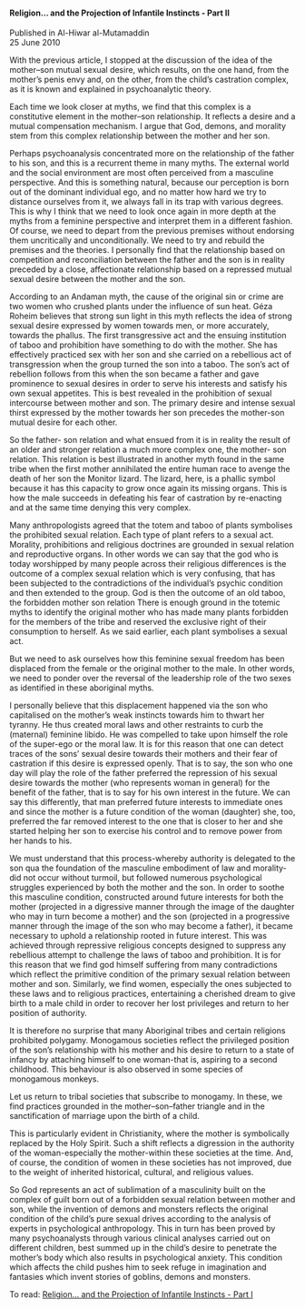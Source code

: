 <h4>Religion… and the Projection of Infantile Instincts - Part II</h4>


Published in Al-Hiwar al-Mutamaddin
<br>
25 June 2010


With the previous article, I stopped at the discussion of the idea of the mother–son mutual sexual desire, which results, on the one hand, from the mother’s penis envy and, on the other, from the child’s castration complex, as it is known and explained in psychoanalytic theory.

Each time we look closer at myths, we find that this complex is a constitutive element in the mother–son relationship. It reflects a desire and a mutual compensation mechanism. I argue that God, demons, and morality stem from this complex relationship between the mother and her son.

Perhaps psychoanalysis concentrated more on the relationship of the father to his son, and this is a recurrent theme in many myths. The external world and the social environment are most often perceived from a masculine perspective. And this is something natural, because our perception is born out of the dominant individual ego, and no matter how hard we try to distance ourselves from it, we always fall in its trap with various degrees. This is why I think that we need to look once again in more depth at the myths from a feminine perspective and interpret them in a different fashion. Of course, we need to depart from the previous premises without endorsing them uncritically and unconditionally. We need to try and rebuild the premises and the theories. I personally find that the relationship based on competition and reconciliation between the father and the son is in reality preceded by a close, affectionate relationship based on a repressed mutual sexual desire between the mother and the son.

According to an Andaman myth, the cause of the original sin or crime are two women who crushed plants under the influence of sun heat. Géza Roheim believes that strong sun light in this myth reflects the idea of strong sexual desire expressed by women towards men, or more accurately, towards the phallus. The first transgressive act and the ensuing institution of taboo and prohibition have something to do with the mother. She has effectively practiced sex with her son and she carried on a rebellious act of transgression when the group turned the son into a taboo. The son’s act of rebellion follows from this when the son became a father and gave prominence to sexual desires in order to serve his interests and satisfy his own sexual appetites. This is best revealed in the prohibition of sexual intercourse between mother and son. The primary desire and intense sexual thirst expressed by the mother towards her son precedes the mother-son mutual desire for each other.

So the father- son relation and what ensued from it is in reality the result of an older and stronger relation a much more complex one, the mother- son relation. This relation is best illustrated in another myth found in the same tribe when the first mother annihilated the entire human race to avenge the death of her son the Monitor lizard. The lizard, here, is a phallic symbol because it has this capacity to grow once again its missing organs. This is how the male succeeds in defeating his fear of castration by re-enacting and at the same time denying this very complex.

Many anthropologists agreed that the totem and taboo of plants symbolises the prohibited sexual relation. Each type of plant refers to a sexual act. Morality, prohibitions and religious doctrines are grounded in sexual relation and reproductive organs. In other words we can say that the god who is today worshipped by many people across their religious differences is the outcome of a complex sexual relation which is very confusing, that has been subjected to the contradictions of the individual’s psychic condition and then extended to the group. God is then the outcome of an old taboo, the forbidden mother son relation There is enough ground in the totemic myths to identify the original mother who has made many plants forbidden for the members of the tribe and reserved the exclusive right of their consumption to herself. As we said earlier, each plant symbolises a sexual act.

But we need to ask ourselves how this feminine sexual freedom has been displaced from the female or the original mother to the male. In other words, we need to ponder over the reversal of the leadership role of the two sexes as identified in these aboriginal myths.

I personally believe that this displacement happened via the son who capitalised on the mother’s weak instincts towards him to thwart her tyranny. He thus created moral laws and other restraints to curb the (maternal) feminine libido. He was compelled to take upon himself the role of the super-ego or the moral law. It is for this reason that one can detect traces of the sons’ sexual desire towards their mothers and their fear of castration if this desire is expressed openly. That is to say, the son who one day will play the role of the father preferred the repression of his sexual desire towards the mother (who represents woman in general) for the benefit of the father, that is to say for his own interest in the future. We can say this differently, that man preferred future interests to immediate ones and since the mother is a future condition of the woman (daughter) she, too, preferred the far removed interest to the one that is closer to her and she started helping her son to exercise his control and to remove power from her hands to his.

We must understand that this process-whereby authority is delegated to the son qua the foundation of the masculine embodiment of law and morality-did not occur without turmoil, but followed numerous psychological struggles experienced by both the mother and the son. In order to soothe this masculine condition, constructed around future interests for both the mother (projected in a digressive manner through the image of the daughter who may in turn become a mother) and the son (projected in a progressive manner through the image of the son who may become a father), it became necessary to uphold a relationship rooted in future interest. This was achieved through repressive religious concepts designed to suppress any rebellious attempt to challenge the laws of taboo and prohibition. It is for this reason that we find god himself suffering from many contradictions which reflect the primitive condition of the primary sexual relation between mother and son. Similarly, we find women, especially the ones subjected to these laws and to religious practices, entertaining a cherished dream to give birth to a male child in order to recover her lost privileges and return to her position of authority.

It is therefore no surprise that many Aboriginal tribes and certain religions prohibited polygamy. Monogamous societies reflect the privileged position of the son’s relationship with his mother and his desire to return to a state of infancy by attaching himself to one woman-that is, aspiring to a second childhood. This behaviour is also observed in some species of monogamous monkeys.

Let us return to tribal societies that subscribe to monogamy. In these, we find practices grounded in the mother–son–father triangle and in the sanctification of marriage upon the birth of a child. 

This is particularly evident in Christianity, where the mother is symbolically replaced by the Holy Spirit. Such a shift reflects a digression in the authority of the woman-especially the mother-within these societies at the time. And, of course, the condition of women in these societies has not improved, due to the weight of inherited historical, cultural, and religious values.

So God represents an act of sublimation of a masculinity built on the complex of guilt born out of a forbidden sexual relation between mother and son, while the invention of demons and monsters reflects the original condition of the child’s pure sexual drives according to the analysis of experts in psychological anthropology. This in turn has been proved by many psychoanalysts through various clinical analyses carried out on different children, best summed up in the child’s desire to penetrate the mother’s body which also results in psychological anxiety. This condition which affects the child pushes him to seek refuge in imagination and fantasies which invent stories of goblins, demons and monsters.

To read: [Religion… and the Projection of Infantile Instincts - Part I](article28.md)